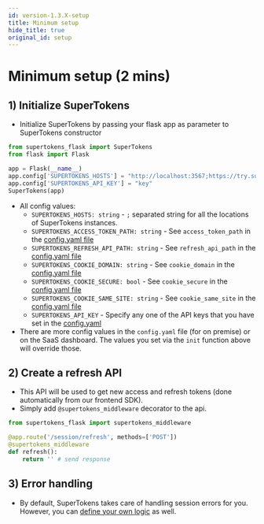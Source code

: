 ```yaml
---
id: version-1.3.X-setup
title: Minimum setup
hide_title: true
original_id: setup
---
```


# Minimum setup (2 mins)

## 1) Initialize SuperTokens
- Initialize SuperTokens by passing your flask app as parameter to SuperTokens constructor
```python
from supertokens_flask import SuperTokens
from flask import Flask

app = Flask(__name__)
app.config['SUPERTOKENS_HOSTS'] = "http://localhost:3567;https://try.supertokens.com"
app.config['SUPERTOKENS_API_KEY'] = "key"
SuperTokens(app)
```

- All config values:
    - ```SUPERTOKENS_HOSTS: string``` - `;` separated string for all the locations of SuperTokens instances.
    - ```SUPERTOKENS_ACCESS_TOKEN_PATH: string``` - See `access_token_path` in the [config.yaml file](/docs/pro/configuration/core#optional-config-values)
    - ```SUPERTOKENS_REFRESH_API_PATH: string``` - See `refresh_api_path` in the [config.yaml file](/docs/pro/configuration/core#optional-config-values)
    - ```SUPERTOKENS_COOKIE_DOMAIN: string``` - See `cookie_domain` in the [config.yaml file](/docs/pro/configuration/core#optional-config-values)
    - ```SUPERTOKENS_COOKIE_SECURE: bool``` - See `cookie_secure` in the [config.yaml file](/docs/pro/configuration/core#optional-config-values)
    - ```SUPERTOKENS_COOKIE_SAME_SITE: string``` - See `cookie_same_site` in the [config.yaml file](/docs/pro/configuration/core#optional-config-values)
    - ```SUPERTOKENS_API_KEY``` - Specify any one of the API keys that you have set in the [config.yaml](/docs/pro/configuration/core#optional-config-values)
- There are more config values in the `config.yaml` file (for on premise) or on the SaaS dashboard. The values you set via the `init` function above will override those.

## 2) Create a refresh API
- This API will be used to get new access and refresh tokens (done automatically from our frontend SDK).
- Simply add `@supertokens_middleware` decorator to the api.
```python
from supertokens_flask import supertokens_middleware

@app.route('/session/refresh', methods=['POST'])
@supertokens_middleware
def refresh():
    return '' # send response
```

## 3) Error handling
- By default, SuperTokens takes care of handling session errors for you. However, you can [define your own logic](./custom_error_handling) as well.